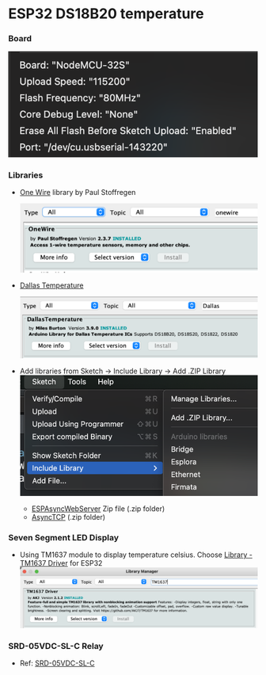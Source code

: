 # ESP32 DS18B20 temperature

### Board

![Board NodeMCU 32S](images/ESP32_NodeMCU_32S.png "NodeMCU-32S")

### Libraries

- [One Wire](https://github.com/PaulStoffregen/OneWire "One Wire library") library by Paul Stoffregen

  ![Library - OneWire.png](images/Library%20-%20OneWire.png "OneWire")

- [Dallas Temperature](https://github.com/milesburton/Arduino-Temperature-Control-Library "Dallas Temperature")

  ![Dallas Temperature](images/Library%20-%20Dallas%20Temperature.png "Dallas Temperature")

- Add libraries from Sketch -> Include Library -> Add .ZIP Library
  ![Add library from zip file](images/add_library_from_zip_file.png "Add library from zip file")
    + [ESPAsyncWebServer](https://github.com/me-no-dev/ESPAsyncWebServer/archive/refs/heads/master.zip "ESPAsyncWebServer") Zip file (.zip folder)
    + [AsyncTCP](https://github.com/me-no-dev/AsyncTCP/archive/refs/heads/master.zip "AsyncTCP") (.zip folder)

### Seven Segment LED Display

- Using TM1637 module to display temperature celsius.
  Choose <a href="https://github.com/AKJ7/TM1637" target="_blank">Library - TM1637 Driver</a> for ESP32
  ![TM1637 Driver](images/Library%20-%20TM1637%20Driver.png "TM1637 Driver")

### SRD-05VDC-SL-C Relay

- Ref: <a href="https://diyi0t.com/relay-tutorial-for-arduino-and-esp8266/" target="_blank">SRD-05VDC-SL-C</a>

